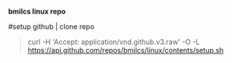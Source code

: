 **bmilcs linux repo**

#setup github | clone repo
> curl -H 'Accept: application/vnd.github.v3.raw' -O -L https://api.github.com/repos/bmilcs/linux/contents/setup.sh
